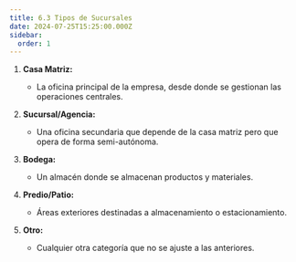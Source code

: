 ```yaml
---
title: 6.3 Tipos de Sucursales
date: 2024-07-25T15:25:00.000Z
sidebar:
  order: 1
---
```

1. **Casa Matriz:**

   * La oficina principal de la empresa, desde donde se gestionan las operaciones centrales.
2. **Sucursal/Agencia:**

   * Una oficina secundaria que depende de la casa matriz pero que opera de forma semi-autónoma.
3. **Bodega:**

   * Un almacén donde se almacenan productos y materiales.
4. **Predio/Patio:**

   * Áreas exteriores destinadas a almacenamiento o estacionamiento.
5. **Otro:**

   * Cualquier otra categoría que no se ajuste a las anteriores.


